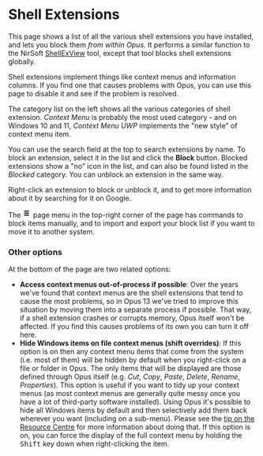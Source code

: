 # Shell Extensions

This page shows a list of all the various shell extensions you have installed, and lets you block them *from within Opus*. It performs a similar function to the NirSoft [ShellExView](https://www.nirsoft.net/utils/shexview.html) tool, except that tool blocks shell extensions globally.

Shell extensions implement things like context menus and information columns. If you find one that causes problems with Opus, you can use this page to disable it and see if the problem is resolved.

The category list on the left shows all the various categories of shell extension. *Context Menu* is probably the most used category - and on Windows 10 and 11, *Context Menu UWP* implements the "new style" of context menu item.

You can use the search field at the top to search extensions by name. To block an extension, select it in the list and click the **Block** button. Blocked extensions show a "no" icon in the list, and can also be found listed in the *Blocked* category. You can unblock an extension in the same way.

Right-click an extension to block or unblock it, and to get more information about it by searching for it on Google.

The ![](/Manual/images/media/13/prefs_menu.png) page menu in the top-right corner of the page has commands to block items manually, and to import and export your block list if you want to move it to another system.

### Other options

At the bottom of the page are two related options:

- **Access context menus out-of-process if possible**: Over the years we've found that context menus are the shell extensions that tend to cause the most problems, so in Opus 13 we've tried to improve this situation by moving them into a separate process if possible. That way, if a shell extension crashes or corrupts memory, Opus itself won't be affected. If you find this causes problems of its own you can turn it off here.
- **Hide Windows items on file context menus (shift overrides)**: If this option is on then any context menu items that come from the system (i.e. most of them) will be hidden by default when you right-click on a file or folder in Opus. The only items that will be displayed are those defined through Opus itself (e.g. *Cut*, *Copy*, *Paste*, *Delete*, *Rename*, *Properties*). This option is useful if you want to tidy up your context menus (as most context menus are generally quite messy once you have a lot of third-party software installed). Using Opus it's possible to hide all Windows items by default and then selectively add them back wherever you want (including on a sub-menu). Please see the [tip on the Resource Centre](https://resource.dopus.com/t/tip-organise-and-speed-up-context-menus/1204) for more information about doing that. If this option is on, you can force the display of the full context menu by holding the <kbd>Shift</kbd> key down when right-clicking the item.
